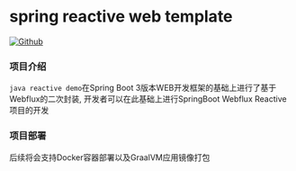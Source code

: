 # spring reactive web template
<p>
    <a href="https://gitee.com/moesama-zzt/java_boot_demo.git"><img src="https://img.shields.io/badge/Github-%E9%A1%B9%E7%9B%AE%E5%9C%B0%E5%9D%80-blue" alt="Github"></a>
</p>

### 项目介绍
`java reactive demo`在Spring Boot 3版本WEB开发框架的基础上进行了基于Webflux的二次封装, 开发者可以在此基础上进行SpringBoot Webflux Reactive项目的开发
### 项目部署
后续将会支持Docker容器部署以及GraalVM应用镜像打包